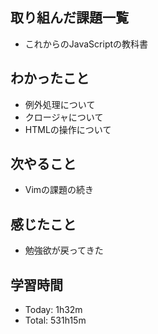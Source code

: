 ## 取り組んだ課題一覧
- これからのJavaScriptの教科書
## わかったこと
- 例外処理について
- クロージャについて
- HTMLの操作について
## 次やること
- Vimの課題の続き
## 感じたこと
- 勉強欲が戻ってきた
## 学習時間
- Today: 1h32m
- Total: 531h15m
